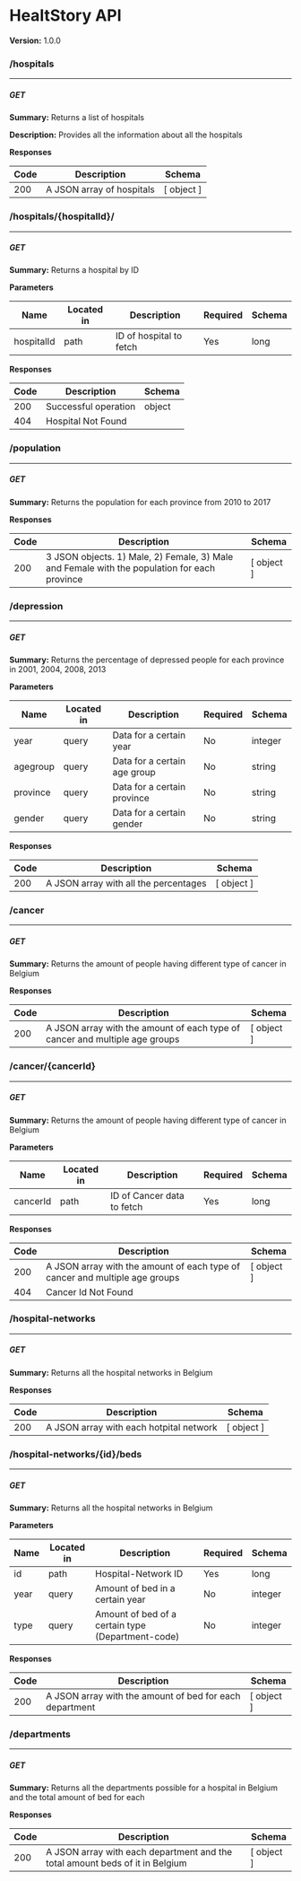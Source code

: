 HealtStory API
==============
**Version:** 1.0.0

### /hospitals
---
##### ***GET***
**Summary:** Returns a list of hospitals

**Description:** Provides all the information about all the hospitals

**Responses**

| Code | Description | Schema |
| ---- | ----------- | ------ |
| 200 | A JSON array of hospitals | [ object ] |

### /hospitals/{hospitalId}/
---
##### ***GET***
**Summary:** Returns a hospital by ID

**Parameters**

| Name | Located in | Description | Required | Schema |
| ---- | ---------- | ----------- | -------- | ---- |
| hospitalId | path | ID of hospital to fetch | Yes | long |

**Responses**

| Code | Description | Schema |
| ---- | ----------- | ------ |
| 200 | Successful operation | object |
| 404 | Hospital Not Found |  |

### /population
---
##### ***GET***
**Summary:** Returns the population for each province from 2010 to 2017

**Responses**

| Code | Description | Schema |
| ---- | ----------- | ------ |
| 200 | 3 JSON objects. 1) Male, 2) Female, 3) Male and Female with the population for each province | [ object ] |

### /depression
---
##### ***GET***
**Summary:** Returns the percentage of depressed people for each province in 2001, 2004, 2008, 2013

**Parameters**

| Name | Located in | Description | Required | Schema |
| ---- | ---------- | ----------- | -------- | ---- |
| year | query | Data for a certain year | No | integer |
| agegroup | query | Data for a certain age group | No | string |
| province | query | Data for a certain province | No | string |
| gender | query | Data for a certain gender | No | string |

**Responses**

| Code | Description | Schema |
| ---- | ----------- | ------ |
| 200 | A JSON array with all the percentages | [ object ] |

### /cancer
---
##### ***GET***
**Summary:** Returns the amount of people having different type of cancer in Belgium

**Responses**

| Code | Description | Schema |
| ---- | ----------- | ------ |
| 200 | A JSON array with the amount of each type of cancer and multiple age groups | [ object ] |

### /cancer/{cancerId}
---
##### ***GET***
**Summary:** Returns the amount of people having different type of cancer in Belgium

**Parameters**

| Name | Located in | Description | Required | Schema |
| ---- | ---------- | ----------- | -------- | ---- |
| cancerId | path | ID of Cancer data to fetch | Yes | long |

**Responses**

| Code | Description | Schema |
| ---- | ----------- | ------ |
| 200 | A JSON array with the amount of each type of cancer and multiple age groups | [ object ] |
| 404 | Cancer Id Not Found |  |

### /hospital-networks
---
##### ***GET***
**Summary:** Returns all the hospital networks in Belgium

**Responses**

| Code | Description | Schema |
| ---- | ----------- | ------ |
| 200 | A JSON array with each hotpital network | [ object ] |

### /hospital-networks/{id}/beds
---
##### ***GET***
**Summary:** Returns all the hospital networks in Belgium

**Parameters**

| Name | Located in | Description | Required | Schema |
| ---- | ---------- | ----------- | -------- | ---- |
| id | path | Hospital-Network ID | Yes | long |
| year | query | Amount of bed in a certain year | No | integer |
| type | query | Amount of bed of a certain type (Department-code) | No | integer |

**Responses**

| Code | Description | Schema |
| ---- | ----------- | ------ |
| 200 | A JSON array with the amount of bed for each department | [ object ] |

### /departments
---
##### ***GET***
**Summary:** Returns all the departments possible for a hospital in Belgium and the total amount of bed for each

**Responses**

| Code | Description | Schema |
| ---- | ----------- | ------ |
| 200 | A JSON array with each department and the total amount beds of it in Belgium | [ object ] |
